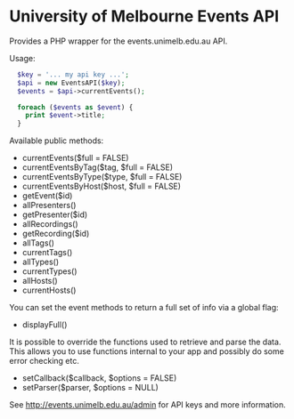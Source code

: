 University of Melbourne Events API
==================================

Provides a PHP wrapper for the events.unimelb.edu.au API.

Usage:
```php
  $key = '... my api key ...';
  $api = new EventsAPI($key);
  $events = $api->currentEvents();

  foreach ($events as $event) {
    print $event->title;
  }
```

Available public methods:

 * currentEvents($full = FALSE)
 * currentEventsByTag($tag, $full = FALSE)
 * currentEventsByType($type, $full = FALSE)
 * currentEventsByHost($host, $full = FALSE)
 * getEvent($id)
 * allPresenters()
 * getPresenter($id)
 * allRecordings()
 * getRecording($id)
 * allTags()
 * currentTags()
 * allTypes()
 * currentTypes()
 * allHosts()
 * currentHosts()

You can set the event methods to return a full set of info via a global flag:

 * displayFull()

It is possible to override the functions used to retrieve and parse the data.
This allows you to use functions internal to your app and possibly do some
error checking etc.

 * setCallback($callback, $options = FALSE)
 * setParser($parser, $options = NULL)

See http://events.unimelb.edu.au/admin for API keys and more information.
